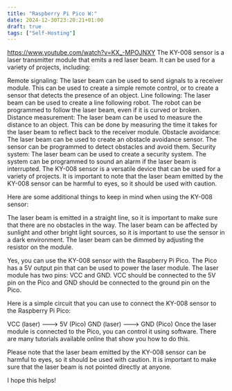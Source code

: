 ```yaml
---
title: "Raspberry Pi Pico W:"
date: 2024-12-30T23:20:21+01:00
draft: true
tags: ["Self-Hosting"]
---
```





<https://www.youtube.com/watch?v=KX_-MPOJNXY>
The KY-008 sensor is a laser transmitter module that emits a red laser beam. It can be used for a variety of projects, including:

Remote signaling: The laser beam can be used to send signals to a receiver module. This can be used to create a simple remote control, or to create a sensor that detects the presence of an object.
Line following: The laser beam can be used to create a line following robot. The robot can be programmed to follow the laser beam, even if it is curved or broken.
Distance measurement: The laser beam can be used to measure the distance to an object. This can be done by measuring the time it takes for the laser beam to reflect back to the receiver module.
Obstacle avoidance: The laser beam can be used to create an obstacle avoidance sensor. The sensor can be programmed to detect obstacles and avoid them.
Security system: The laser beam can be used to create a security system. The system can be programmed to sound an alarm if the laser beam is interrupted.
The KY-008 sensor is a versatile device that can be used for a variety of projects. It is important to note that the laser beam emitted by the KY-008 sensor can be harmful to eyes, so it should be used with caution.

Here are some additional things to keep in mind when using the KY-008 sensor:

The laser beam is emitted in a straight line, so it is important to make sure that there are no obstacles in the way.
The laser beam can be affected by sunlight and other bright light sources, so it is important to use the sensor in a dark environment.
The laser beam can be dimmed by adjusting the resistor on the module.



Yes, you can use the KY-008 sensor with the Raspberry Pi Pico. The Pico has a 5V output pin that can be used to power the laser module. The laser module has two pins: VCC and GND. VCC should be connected to the 5V pin on the Pico and GND should be connected to the ground pin on the Pico.

Here is a simple circuit that you can use to connect the KY-008 sensor to the Raspberry Pi Pico:

VCC (laser) ---> 5V (Pico)
GND (laser) ---> GND (Pico)
Once the laser module is connected to the Pico, you can control it using software. There are many tutorials available online that show you how to do this.

Please note that the laser beam emitted by the KY-008 sensor can be harmful to eyes, so it should be used with caution. It is important to make sure that the laser beam is not pointed directly at anyone.

I hope this helps!
